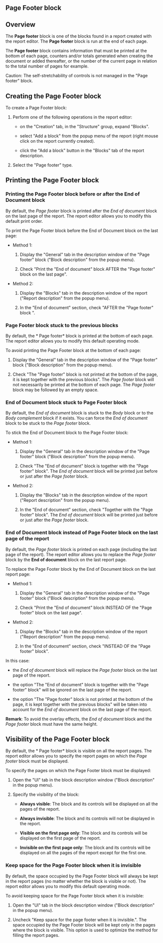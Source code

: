 


## Page Footer block
			



<a name="NOTE1"></a>
<a name="NOTE1_1"></a>


## Overview
<a name="overview_ELTTEXTE000249"></a>
The **Page footer** block is one of the blocks found in a report created with the report editor. The **Page footer** block is run at the end of each page.

The **Page footer** block contains information that must be printed at the bottom of each page, counters and/or totals generated when creating the document or added thereafter, or the number of the current page in relation to the total number of pages for example.

Caution: The self-stretchability of controls is not managed in the "Page footer" block. 



<a name="NOTE2"></a>
<a name="NOTE2_1"></a>


## Creating the Page Footer block
<a name="creating_the_page_footer_block_ELTTEXTE000273"></a>
To create a Page Footer block:

1. Perform one of the following operations in the report editor:

	- on the "Creation" tab, in the "Structure" group, expand "Blocks". 

	- select "Add a block" from the popup menu of the report (right mouse click on the report currently created).

	- click the "Add a block" button in the "Blocks" tab of the report description.




2. Select the "Page footer" type.




<a name="NOTE3"></a>
<a name="NOTE3_1"></a>


## Printing the Page Footer block
<a name="printing_the_page_footer_block_ELTTEXTE000297"></a>


### Printing the Page Footer block before or after the End of Document block
<a name="printing_the_page_footer_block_before_after_the_end_document_block_ELTPARAGRAPHE000056"></a>

By default, the *Page footer* block is printed after the *End of document* block on the last page of the report. The report editor allows you to modify this default print order.

To print the Page Footer block before the End of Document block on the last page:

- Method 1: 

	1. Display the "General" tab in the description window of the "Page footer" block ("Block description" from the popup menu).

	2. Check "Print the "End of document" block AFTER the "Page footer" block on the last page".




- Method 2: 

	1. Display the "Blocks" tab in the description window of the report ("Report description" from the popup menu).

	2. In the "End of document" section, check "AFTER the "Page footer" block ".






<a name="NOTE3_2"></a>


### Page Footer block stuck to the previous blocks
<a name="page_footer_block_stuck_the_previous_blocks_ELTPARAGRAPHE000082"></a>

By default, the * Page footer* block is printed at the bottom of each page. The report editor allows you to modify this default operating mode.

To avoid printing the Page Footer block at the bottom of each page:

1. Display the "General" tab in the description window of the "Page footer" block ("Block description" from the popup menu).

2. Check "The "Page footer" block is not printed at the bottom of the page, it is kept together with the previous blocks". 
	The *Page footer* block will not necessarily be printed at the bottom of each page. The *Page footer* block may be followed by an empty space.



<a name="NOTE3_3"></a>




### End of Document block stuck to Page Footer block
<a name="end_document_block_stuck_page_footer_block_ELTPARAGRAPHE000101"></a>

By default, the *End of document* block is stuck to the *Body* block or to the *Body complement* block if it exists. You can force the *End of document* block to be stuck to the *Page footer* block.

To stick the End of Document block to the Page Footer block:

- Method 1: 

	1. Display the "General" tab in the description window of the "Page footer" block ("Block description" from the popup menu).

	2. Check "The "End of document" block is together with the "Page footer" block". 
			The *End of document* block will be printed just before or just after the *Page footer* block.







- Method 2: 

	1. Display the "Blocks" tab in the description window of the report ("Report description" from the popup menu).

	2. In the "End of document" section, check "Together with the "Page footer" block". 
			The *End of document* block will be printed just before or just after the *Page footer* block.






<a name="NOTE3_4"></a>


### End of Document block instead of Page Footer block on the last page of the report
<a name="end_document_block_instead_page_footer_block_the_last_page_the_report_ELTPARAGRAPHE000132"></a>

By default, the *Page footer* block is printed on each page (including the last page of the report). The report editor allows you to replace the *Page footer* block by the **End of document** block on the last report page.

To replace the Page Footer block by the End of Document block on the last report page:

- Method 1: 

	1. Display the "General" tab in the description window of the "Page footer" block ("Block description" from the popup menu).

	2. Check "Print the "End of document" block INSTEAD OF the "Page footer" block on the last page". 




- Method 2: 

	1. Display the "Blocks" tab in the description window of the report ("Report description" from the popup menu).

	2. In the "End of document" section, check "INSTEAD OF the "Page footer" block". 







In this case:

- the *End of document* block will replace the *Page footer* block on the last page of the report.

- the option "The "End of document" block is together with the "Page footer" block" will be ignored on the last page of the report.

- the option "The "Page footer" block is not printed at the bottom of the page, it is kept together with the previous blocks" will be taken into account for the *End of document* block on the last page of the report.




**Remark**: To avoid the overlay effects, the *End of document* block and the *Page footer* block must have the same height.

<a name="NOTE4"></a>
<a name="NOTE4_1"></a>


## Visibility of the Page Footer block
<a name="visibility_the_page_footer_block_ELTTEXTE000339"></a>
By default, the * Page footer* block is visible on all the report pages. The report editor allows you to specify the report pages on which the *Page footer* block must be displayed.

To specify the pages on which the Page Footer block must be displayed:

1. Open the "UI" tab in the block description window ("Block description" in the popup menu).

2. Specify the visibility of the block:

	- **Always visible**: The block and its controls will be displayed on all the pages of the report.

	- **Always invisible**: The block and its controls will not be displayed in the report.

	- **Visible on the first page only**: The block and its controls will be displayed on the first page of the report.

	- **Invisible on the first page only**: The block and its controls will be displayed on all the pages of the report except for the first one.






<a name="NOTE4_2"></a>


### Keep space for the Page Footer block when it is invisible
<a name="keep_space_for_the_page_footer_block_when_invisible_ELTPARAGRAPHE000191"></a>

By default, the space occupied by the Page Footer block will always be kept in the report pages (no matter whether the block is visible or not). The report editor allows you to modify this default operating mode.

To avoid keeping space for the Page Footer block when it is invisible:

1. Open the "UI" tab in the block description window ("Block description" in the popup menu).

2. Uncheck "Keep space for the page footer when it is invisible.". The space occupied by the Page Footer block will be kept only in the pages where the block is visible. This option is used to optimize the method for filling the report pages.





